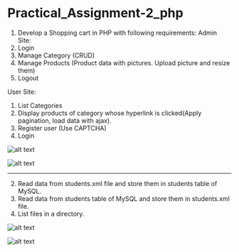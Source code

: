 # Practical_Assignment-2_php

1. Develop a Shopping cart in PHP with following requirements:
   Admin Site:
1. Login
1. Manage Category (CRUD)
1. Manage Products (Product data with pictures. Upload picture and resize them)
1. Logout

User Site:

1. List Categories
2. Display products of category whose hyperlink is clicked(Apply pagination, load data with ajax).
3. Register user (Use CAPTCHA)
4. Login

![alt text](https://i.ibb.co/55xcwPj/Screenshot-209.png)

![alt text](https://i.ibb.co/Fbg49dg/Screenshot-210.png)

---

2. Read data from students.xml file and store them in students table of MySQL.
3. Read data from students table of MySQL and store them in students.xml file.
4. List files in a directory.

![alt text](https://i.ibb.co/JCCVK8b/Screenshot-211.png)

![alt text](https://i.ibb.co/0JSPH30/Screenshot-212.png)

